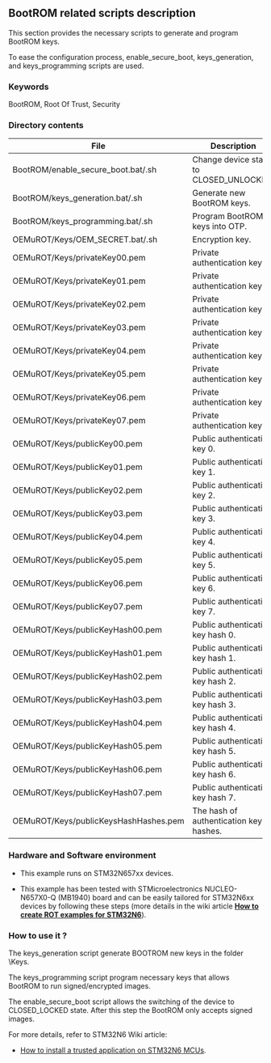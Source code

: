 ## <b>BootROM related scripts description</b>

This section provides the necessary scripts to generate and program BootROM keys.

To ease the configuration process, enable_secure_boot, keys_generation, and keys_programming scripts are used.

### <b>Keywords</b>

BootROM, Root Of Trust, Security

### <b>Directory contents</b>

File | Description
 --- | ---
  BootROM/enable_secure_boot.bat/.sh    | Change device state to CLOSED_UNLOCKED.
  BootROM/keys_generation.bat/.sh       | Generate new BootROM keys.
  BootROM/keys_programming.bat/.sh      | Program BootROM keys into OTP.
  OEMuROT/Keys/OEM_SECRET.bat/.sh       | Encryption key.
  OEMuROT/Keys/privateKey00.pem         | Private authentication key 0.
  OEMuROT/Keys/privateKey01.pem         | Private authentication key 1.
  OEMuROT/Keys/privateKey02.pem         | Private authentication key 2.
  OEMuROT/Keys/privateKey03.pem         | Private authentication key 3.
  OEMuROT/Keys/privateKey04.pem         | Private authentication key 4.
  OEMuROT/Keys/privateKey05.pem         | Private authentication key 5.
  OEMuROT/Keys/privateKey06.pem         | Private authentication key 6.
  OEMuROT/Keys/privateKey07.pem         | Private authentication key 7.
  OEMuROT/Keys/publicKey00.pem          | Public authentication key 0.
  OEMuROT/Keys/publicKey01.pem          | Public authentication key 1.
  OEMuROT/Keys/publicKey02.pem          | Public authentication key 2.
  OEMuROT/Keys/publicKey03.pem          | Public authentication key 3.
  OEMuROT/Keys/publicKey04.pem          | Public authentication key 4.
  OEMuROT/Keys/publicKey05.pem          | Public authentication key 5.
  OEMuROT/Keys/publicKey06.pem          | Public authentication key 6.
  OEMuROT/Keys/publicKey07.pem          | Public authentication key 7.
  OEMuROT/Keys/publicKeyHash00.pem      | Public authentication key hash 0.
  OEMuROT/Keys/publicKeyHash01.pem      | Public authentication key hash 1.
  OEMuROT/Keys/publicKeyHash02.pem      | Public authentication key hash 2.
  OEMuROT/Keys/publicKeyHash03.pem      | Public authentication key hash 3.
  OEMuROT/Keys/publicKeyHash04.pem      | Public authentication key hash 4.
  OEMuROT/Keys/publicKeyHash05.pem      | Public authentication key hash 5.
  OEMuROT/Keys/publicKeyHash06.pem      | Public authentication key hash 6.
  OEMuROT/Keys/publicKeyHash07.pem      | Public authentication key hash 7.
  OEMuROT/Keys/publicKeysHashHashes.pem | The hash of authentication keys hashes.

### <b>Hardware and Software environment</b>

  - This example runs on STM32N657xx devices.

  - This example has been tested with STMicroelectronics NUCLEO-N657X0-Q (MB1940) board and can be easily tailored for
    STM32N6xx devices by following these steps
    (more details in the wiki article [<b>How to create ROT examples for STM32N6</b>](https://wiki.st.com/stm32mcu/wiki/Security:How_to_create_ROT_examples_for_STM32N6)).

### <b>How to use it ?</b>

The keys_generation script generate BOOTROM new keys in the folder \Keys\.

The keys_programming script program necessary keys that allows BootROM to run signed/encrypted images.

The enable_secure_boot script allows the switching of the device to CLOSED_LOCKED state. After this step the BootROM only accepts signed images.

For more details, refer to STM32N6 Wiki article:

  - [How to install a trusted application on STM32N6 MCUs](https://wiki.st.com/stm32mcu/wiki/Security:How_to_install_a_trusted_application_on_STM32N6_MCUs).



